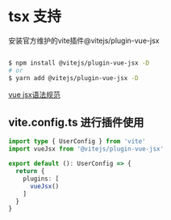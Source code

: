 # tsx 支持

安装官方维护的vite插件@vitejs/plugin-vue-jsx

``` bash

$ npm install @vitejs/plugin-vue-jsx -D
# or
$ yarn add @vitejs/plugin-vue-jsx -D

```

[vue jsx语法规范](https://github.com/vuejs/jsx-next)

## vite.config.ts 进行插件使用

``` typescript
import type { UserConfig } from 'vite'
import vueJsx from '@vitejs/plugin-vue-jsx'

export default (): UserConfig => {
  return {
    plugins: [
      vueJsx()
    ]
  }
}
```
